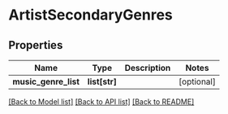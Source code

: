 # ArtistSecondaryGenres

## Properties
Name | Type | Description | Notes
------------ | ------------- | ------------- | -------------
**music_genre_list** | **list[str]** |  | [optional] 

[[Back to Model list]](../README.md#documentation-for-models) [[Back to API list]](../README.md#documentation-for-api-endpoints) [[Back to README]](../README.md)


